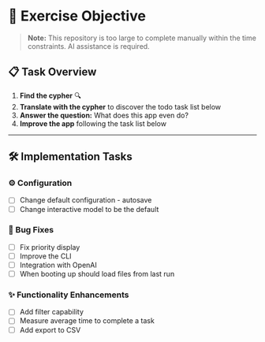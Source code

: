 # 🎯 Exercise Objective

> **Note:** This repository is too large to complete manually within the time constraints. AI assistance is required.

## 📋 Task Overview

1. **Find the cypher** 🔍
2. **Translate with the cypher** to discover the todo task list below
3. **Answer the question:** What does this app even do?
4. **Improve the app** following the task list below

---

## 🛠️ Implementation Tasks

### ⚙️ Configuration
- [ ] Change default configuration - autosave
- [ ] Change interactive model to be the default

### 🐛 Bug Fixes
- [ ] Fix priority display 
- [ ] Improve the CLI
- [ ] Integration with OpenAI
- [ ] When booting up should load files from last run

### ✨ Functionality Enhancements
- [ ] Add filter capability
- [ ] Measure average time to complete a task
- [ ] Add export to CSV